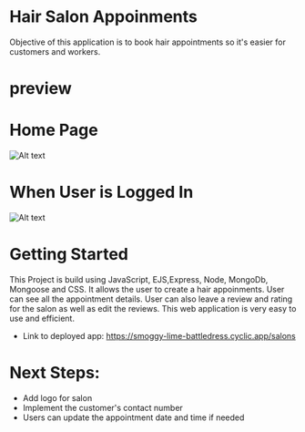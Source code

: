 # Hair Salon Appoinments

Objective of this application is to book hair appointments so it's easier for customers and workers.

# preview

# Home Page

![Alt text](<Screenshot from 2023-07-14 09-51-25.png>)

# When User is Logged In

![Alt text](<Screenshot from 2023-07-14 09-52-28.png>)

# Getting Started

This Project is build using JavaScript, EJS,Express, Node, MongoDb, Mongoose and CSS. It allows the user to create a hair appoinments. User can see all the 
appointment details. User can also leave a review and rating for the salon as well as edit the reviews.
This web application is very easy to use and efficient.

- Link to deployed app: https://smoggy-lime-battledress.cyclic.app/salons


# Next Steps:
- Add logo for salon
- Implement the customer's contact number
- Users can update the appointment date and time if needed
